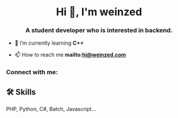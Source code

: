 <h1 align="center">Hi 👋, I'm weinzed</h1>
<h3 align="center">A student developer who is interested in backend.</h3>

- 🌱 I’m currently learning **C++**

- 📫 How to reach me **mailto:hi@weinzed.com**

<h3 align="left">Connect with me:</h3>
<p align="left">
</p>

## 🛠 Skills
PHP, Python, C#, Batch, Javascript...
